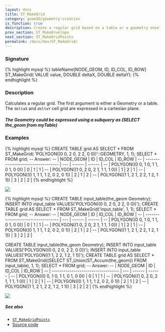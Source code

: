 ```yaml
---
layout: docs
title: ST_MakeGrid
category: geom2D/geometry-creation
is_function: true
description: Create a regular grid based on a table or a geometry envelope
prev_section: ST_MakeEnvelope
next_section: ST_MakeGridPoints
permalink: /docs/dev/ST_MakeGrid/
---
```


### Signature

{% highlight mysql %}
tableName[NODE_GEOM, ID, ID_COL, ID_ROW] ST_MakeGrid(
    VALUE value, DOUBLE deltaX, DOUBLE deltaY);
{% endhighlight %}

### Description
Calculates a regular grid. The first argument is either a Geometry or a table. The `deltaX` and `deltaY` cell grid are expressed in a cartesian plane.

<div class="note">
	<h5>The Geometry could be expressed using a subquery as (SELECT the_geom from myTable)</h5>
</div>

### Examples

{% highlight mysql %}
CREATE TABLE grid AS SELECT * FROM ST_MakeGrid(
   'POLYGON((0 0, 2 0, 2 2, 0 0))'::GEOMETRY, 1, 1);
SELECT * FROM grid;
-- Answer:
-- |             NODE_GEOM              |  ID | ID_COL | ID_ROW |
-- | ---------------------------------- | --- | ------ | ------ |
-- | POLYGON((0 0, 1 0, 1 1, 0 1, 0 0)) |   0 |      1 |      1 |
-- | POLYGON((1 0, 2 0, 2 1, 1 1, 1 0)) |   1 |      2 |      1 |
-- | POLYGON((0 1, 1 1, 1 2, 0 2, 0 1)) |   2 |      1 |      2 |
-- | POLYGON((1 1, 2 1, 2 2, 1 2, 1 1)) |   3 |      2 |      2 |
{% endhighlight %}

<img class="displayed" src="../ST_MakeGrid_1.png"/>

{% highlight mysql %}
CREATE TABLE input_table(the_geom Geometry);
INSERT INTO input_table VALUES('POLYGON((0 0, 2 0, 2 2, 0 0))');
CREATE TABLE grid AS SELECT * FROM ST_MakeGrid('input_table', 1, 1);
SELECT * FROM grid;
-- Answer:
-- |             NODE_GEOM              |  ID | ID_COL | ID_ROW |
-- | ---------------------------------- | --- | ------ | ------ |
-- | POLYGON((0 0, 1 0, 1 1, 0 1, 0 0)) |   0 |      1 |      1 |
-- | POLYGON((1 0, 2 0, 2 1, 1 1, 1 0)) |   1 |      2 |      1 |
-- | POLYGON((0 1, 1 1, 1 2, 0 2, 0 1)) |   2 |      1 |      2 |
-- | POLYGON((1 1, 2 1, 2 2, 1 2, 1 1)) |   3 |      2 |      2 |

CREATE TABLE input_table(the_geom Geometry);
INSERT INTO input_table VALUES('POLYGON((0 0, 2 0, 2 2, 0 0))');
INSERT INTO input_table VALUES('POLYGON((1 1, 2 2, 1 2, 1 1))');
CREATE TABLE grid AS SELECT * FROM ST_MakeGrid((SELECT
   ST_Union(ST_Accum(the_geom)) FROM input_table), 1, 1);
SELECT * FROM grid;
-- Answer:
-- |             NODE_GEOM              |  ID | ID_COL | ID_ROW |
-- | ---------------------------------- | --- | ------ | ------ |
-- | POLYGON((0 0, 1 0, 1 1, 0 1, 0 0)) |   0 |      1 |      1 |
-- | POLYGON((1 0, 2 0, 2 1, 1 1, 1 0)) |   1 |      2 |      1 |
-- | POLYGON((0 1, 1 1, 1 2, 0 2, 0 1)) |   2 |      1 |      2 |
-- | POLYGON((1 1, 2 1, 2 2, 1 2, 1 1)) |   3 |      2 |      2 |
{% endhighlight %}

<img class="displayed" src="../ST_MakeGrid_2.png"/>

##### See also

* [`ST_MakeGridPoints`](../ST_MakeGridPoints)
* <a href="https://github.com/irstv/H2GIS/blob/master/h2spatial-ext/src/main/java/org/h2gis/h2spatialext/function/spatial/create/ST_MakeGrid.java" target="_blank">Source code</a>
